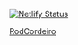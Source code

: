 [![Netlify Status](https://api.netlify.com/api/v1/badges/6c542871-5683-4168-a5d2-548833ada782/deploy-status)](https://app.netlify.com/sites/jolly-shannon-59ba1a/deploys)

[RodCordeiro](rodcordeiro.com.br)
